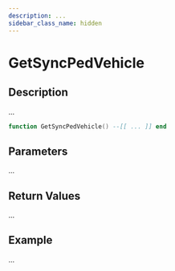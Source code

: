 ```yaml
---
description: ...
sidebar_class_name: hidden
---
```


# GetSyncPedVehicle

## Description

...

```lua
function GetSyncPedVehicle() --[[ ... ]] end
```

## Parameters

...

## Return Values

...

## Example

...

